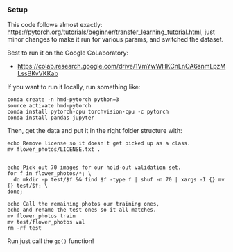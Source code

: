 ### Setup

This code follows almost exactly:
<https://pytorch.org/tutorials/beginner/transfer_learning_tutorial.html>, just
minor changes to make it run for various params, and switched the dataset.

Best to run it on the Google CoLaboratory:

- <https://colab.research.google.com/drive/1VmYwWHKCnLnOA6snmLpzMLssBKvVKKab>

If you want to run it locally, run something like:

```
conda create -n hmd-pytorch python=3
source activate hmd-pytorch
conda install pytorch-cpu torchvision-cpu -c pytorch
conda install pandas jupyter
```

Then, get the data and put it in the right folder structure with:

```
echo Remove license so it doesn't get picked up as a class.
mv flower_photos/LICENSE.txt .


echo Pick out 70 images for our hold-out validation set.
for f in flower_photos/*; \
  do mkdir -p test/$f && find $f -type f | shuf -n 70 | xargs -I {} mv {} test/$f; \
done;

echo Call the remaining photos our training ones,
echo and rename the test ones so it all matches.
mv flower_photos train
mv test/flower_photos val
rm -rf test
```

Run just call the `go()` function!
